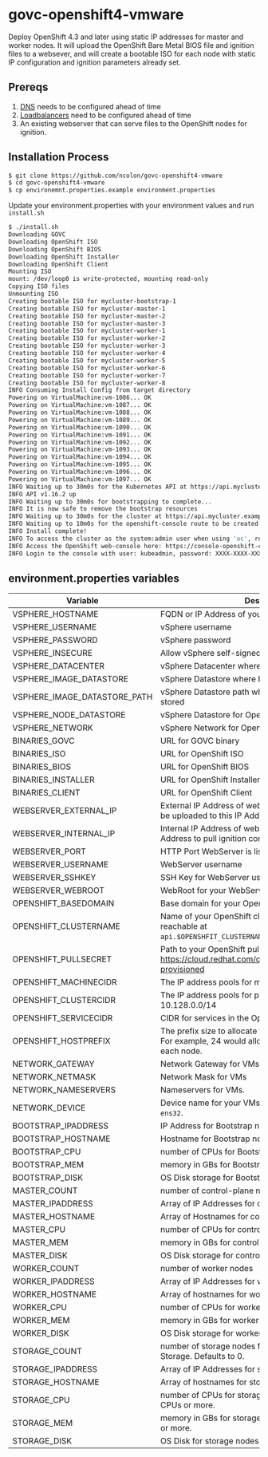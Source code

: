 # govc-openshift4-vmware

Deploy OpenShift 4.3 and later using static IP addresses for master and worker nodes.  It will upload the OpenShift Bare Metal BIOS file and ignition files to a websever, and will create a bootable ISO for each node with static IP configuration and ignition parameters already set.

## Prereqs

1. [DNS](https://docs.openshift.com/container-platform/4.3/installing/installing_vsphere/installing-vsphere.html#installation-dns-user-infra_installing-vsphere) needs to be configured ahead of time
2. [Loadbalancers](https://docs.openshift.com/container-platform/4.3/installing/installing_vsphere/installing-vsphere.html#installation-network-user-infra_installing-vsphere) need to be configured ahead of time
3. An existing webserver that can serve files to the OpenShift nodes for ignition.

## Installation Process

```bash
$ git clone https://github.com/ncolon/govc-openshift4-vmware
$ cd govc-openshift4-vmware
$ cp environemnt.properties.example environment.properties
```

Update your environment.properties with your environment values and run `install.sh`

```bash
$ ./install.sh
Downloading GOVC
Downloading OpenShift ISO
Downloading OpenShift BIOS
Downloading OpenShift Installer
Downloading OpenShift Client
Mounting ISO
mount: /dev/loop0 is write-protected, mounting read-only
Copying ISO files
Unmounting ISO
Creating bootable ISO for mycluster-bootstrap-1
Creating bootable ISO for mycluster-master-1
Creating bootable ISO for mycluster-master-2
Creating bootable ISO for mycluster-master-3
Creating bootable ISO for mycluster-worker-1
Creating bootable ISO for mycluster-worker-2
Creating bootable ISO for mycluster-worker-3
Creating bootable ISO for mycluster-worker-4
Creating bootable ISO for mycluster-worker-5
Creating bootable ISO for mycluster-worker-6
Creating bootable ISO for mycluster-worker-7
Creating bootable ISO for mycluster-worker-8
INFO Consuming Install Config from target directory
Powering on VirtualMachine:vm-1086... OK
Powering on VirtualMachine:vm-1087... OK
Powering on VirtualMachine:vm-1088... OK
Powering on VirtualMachine:vm-1089... OK
Powering on VirtualMachine:vm-1090... OK
Powering on VirtualMachine:vm-1091... OK
Powering on VirtualMachine:vm-1092... OK
Powering on VirtualMachine:vm-1093... OK
Powering on VirtualMachine:vm-1094... OK
Powering on VirtualMachine:vm-1095... OK
Powering on VirtualMachine:vm-1096... OK
Powering on VirtualMachine:vm-1097... OK
INFO Waiting up to 30m0s for the Kubernetes API at https://api.mycluster.example.com:6443...
INFO API v1.16.2 up
INFO Waiting up to 30m0s for bootstrapping to complete...
INFO It is now safe to remove the bootstrap resources
INFO Waiting up to 30m0s for the cluster at https://api.mycluster.example.com:6443 to initialize...
INFO Waiting up to 10m0s for the openshift-console route to be created...
INFO Install complete!
INFO To access the cluster as the system:admin user when using 'oc', run 'export KUBECONFIG=/home/virtuser/govc-openshift4-vmware/mycluster/auth/kubeconfig'
INFO Access the OpenShift web-console here: https://console-openshift-console.apps.mycluster.example.com
INFO Login to the console with user: kubeadmin, password: XXXX-XXXX-XXXX-XXXX
```

## environment.properties variables

| Variable                     | Description                                                  |
| ---------------------------- | ------------------------------------------------------------ |
| VSPHERE_HOSTNAME             | FQDN or IP Address of your vSphere Server                    |
| VSPHERE_USERNAME             | vSphere username                                             |
| VSPHERE_PASSWORD             | vSphere password                                             |
| VSPHERE_INSECURE             | Allow vSphere self-signed certs                              |
| VSPHERE_DATACENTER           | vSphere Datacenter where OpenShift will be deployed          |
| VSPHERE_IMAGE_DATASTORE      | vSphere Datastore where bootable ISOS will be stored         |
| VSPHERE_IMAGE_DATASTORE_PATH | vSphere Datastore path where bootable isos will be stored    |
| VSPHERE_NODE_DATASTORE       | vSphere Datastore for OpenShift nodes                        |
| VSPHERE_NETWORK              | vSphere Network for OpenShift nodes                          |
| BINARIES_GOVC                | URL for GOVC binary                                          |
| BINARIES_ISO                 | URL for OpenShift ISO                                        |
| BINARIES_BIOS                | URL for OpenShift BIOS                                       |
| BINARIES_INSTALLER           | URL for OpenShift Installer                                  |
| BINARIES_CLIENT              | URL for OpenShift Client                                     |
| WEBSERVER_EXTERNAL_IP        | External IP Address of webserver.  Ignition and BIOS will be uploaded to this IP Address |
| WEBSERVER_INTERNAL_IP        | Internal IP Address of webserver.  Nodes will use this IP Address to pull ignition config files. |
| WEBSERVER_PORT               | HTTP Port WebServer is listening on                          |
| WEBSERVER_USERNAME           | WebServer username                                           |
| WEBSERVER_SSHKEY             | SSH Key for WebServer username                               |
| WEBSERVER_WEBROOT            | WebRoot for your WebServer.                                  |
| OPENSHIFT_BASEDOMAIN         | Base domain for your OpenShift Cluster                       |
| OPENSHIFT_CLUSTERNAME        | Name of your OpenShift cluster.  Cluster will be reachable at `api.$OPENSHFIT_CLUSTERNAME.$OPENSHIFT_BASEDOMAIN`. |
| OPENSHIFT_PULLSECRET         | Path to your OpenShift pull secret.  Download from https://cloud.redhat.com/openshift/install/vsphere/user-provisioned |
| OPENSHIFT_MACHINECIDR        | The IP address pools for machines.                           |
| OPENSHIFT_CLUSTERCIDR        | The IP address pools for pods. The default is 10.128.0.0/14  |
| OPENSHIFT_SERVICECIDR        | CIDR for services in the OpenShift SDN                       |
| OPENSHIFT_HOSTPREFIX         | The prefix size to allocate to each node from the CIDR. For example, 24 would allocate 2^8=256 adresses to each node. |
| NETWORK_GATEWAY              | Network Gateway for VMs                                      |
| NETWORK_NETMASK              | Network Mask for VMs                                         |
| NETWORK_NAMESERVERS          | Nameservers for VMs.                                         |
| NETWORK_DEVICE               | Device name for your VMs.  In 4.2 its `ens192`, in 4.3 its `ens32`. |
| BOOTSTRAP_IPADDRESS          | IP Address for Bootstrap node                                |
| BOOTSTRAP_HOSTNAME           | Hostname for Bootstrap node                                  |
| BOOTSTRAP_CPU                | number of CPUs for Bootstrap node                            |
| BOOTSTRAP_MEM                | memory in GBs for Bootstrap node                             |
| BOOTSTRAP_DISK               | OS Disk storage for Bootstrap node                           |
| MASTER_COUNT                 | number of control-plane nodes                                |
| MASTER_IPADDRESS             | Array of IP Addresses for control-plane nodes                |
| MASTER_HOSTNAME              | Array of Hostnames for control-plane nodes                   |
| MASTER_CPU                   | number of CPUs for control-plane nodes                       |
| MASTER_MEM                   | memory in GBs for control-plane nodes                        |
| MASTER_DISK                  | OS Disk storage for control-plane nodes                      |
| WORKER_COUNT                 | number of worker nodes                                       |
| WORKER_IPADDRESS             | Array of IP Addresses for worker nodes                       |
| WORKER_HOSTNAME              | Array of hostnames for worker nodes                          |
| WORKER_CPU                   | number of CPUs for worker nodes                              |
| WORKER_MEM                   | memory in GBs for worker nodes                               |
| WORKER_DISK                  | OS Disk storage for worker nodes                             |
| STORAGE_COUNT                | number of storage nodes for OpenShift Container Storage.  Defaults to 0. |
| STORAGE_IPADDRESS            | Array of IP Addresses for storage nodes                      |
| STORAGE_HOSTNAME             | Array of hostnames for storage nodes                         |
| STORAGE_CPU                  | number of CPUs for storage nodes.  OCS requires 16 CPUs or more. |
| STORAGE_MEM                  | memory in GBs for storage nodes.  OCS requires 64 GB or more. |
| STORAGE_DISK                 | OS Disk for storage nodes                                    |